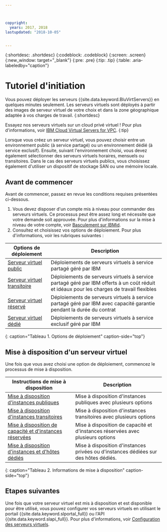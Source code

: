 ```yaml
---



copyright:
  years: 2017, 2018
lastupdated: "2018-10-05"


---
```


{:shortdesc: .shortdesc}
{:codeblock: .codeblock}
{:screen: .screen}
{:new_window: target="_blank"}
{:pre: .pre}
{:tip: .tip}
{:table: .aria-labeledby="caption"}

# Tutoriel d'initiation
Vous pouvez déployer les serveurs {{site.data.keyword.BluVirtServers}} en quelques minutes seulement. Les serveurs virtuels sont déployés à partir des images de serveur virtuel de votre choix et dans la zone géographique adaptée à vos charges de travail.
{:shortdesc}

Essayez nos serveurs virtuels sur un cloud privé virtuel ! Pour plus d'informations, voir [IBM Cloud Virtual Servers for VPC](../../docs/vsi-is/getting-started.html#gettingstartedvsigen).
{:tip}

Lorsque vous créez un serveur virtuel, vous pouvez choisir entre un environnement public (à service partagé) ou un environnement dédié (à service exclusif). Ensuite, suivant l'environnement choisi, vous devez également sélectionner des serveurs virtuels horaires, mensuels ou transitoires. Dans le cas des serveurs virtuels publics, vous choisissez également d'utiliser un dispositif de stockage SAN ou une mémoire locale.

## Avant de commencer

Avant de commencer, passez en revue les conditions requises présentées ci-dessous.

  1. Vous devez disposer d'un compte mis à niveau pour commander des serveurs virtuels. Ce processus peut être assez long et nécessite que votre demande soit approuvée. Pour plus d'informations sur la mise à niveau de votre compte, voir [Basculement sur IBMid](https://console.bluemix.net/docs/admin/softlayerlink.html).
  2. Consultez et choisissez vos options de déploiement. Pour plus d'informations, voir les rubriques suivantes :

|              Options de déploiement                           |  Description                                        |
| --------------------------------------------------------- | --------------------------------------------------- |
|[Serveur virtuel public](../vsi/vsi_public.html)            | Déploiements de serveurs virtuels à service partagé géré par IBM|
|[Serveur virtuel transitoire](../vsi/vsi_about_transient.html)| Déploiements de serveurs virtuels à service partagé géré par IBM offerts à un coût réduit et idéaux pour les charges de travail flexibles |
|[Serveur virtuel réservé](../vsi/vsi_about_reserved.html)  | Déploiements de serveurs virtuels à service partagé géré par IBM avec capacité garantie pendant la durée du contrat |
|[Serveur virtuel dédié](../vsi/vsi_dedicated.html)      | Déploiements de serveurs virtuels à service exclusif géré par IBM            |
{: caption="Tableau 1. Options de déploiement" caption-side="top"}   

## Mise à disposition d'un serveur virtuel

Une fois que vous avez choisi une option de déploiement, commencez le processus de mise à disposition.

|              Instructions de mise à disposition                                         |  Description                                            |
| -------------------------------------------------------------------------- | ------------------------------------------------------- |
|[Mise à disposition d'instances publiques](../vsi/vsi_provision_public.html)                | Mise à disposition d'instances publiques avec plusieurs options             |
|[Mise à disposition d'instances transitoires](../vsi/vsi_provision_transient.html)                | Mise à disposition d'instances transitoires avec plusieurs options            |
|[Mise à disposition de capacité et d'instances réservées](../vsi/vsi_provision_reserved.html)            |Mise à disposition de capacité et d'instances réservées avec plusieurs options |
|[Mise à disposition d'instances et d'hôtes dédiés](../vsi/vsi_provision_dedicated.html)| Mise à disposition d'instances privées ou d'instances dédiées sur des hôtes dédiés.|
{: caption="Tableau 2. Informations de mise à disposition" caption-side="top"}

## Etapes suivantes

Une fois que votre serveur virtuel est mis à disposition et est disponible pour être utilisé, vous pouvez configurer vos serveurs virtuels en utilisant le portail {{site.data.keyword.slportal_full}} ou l'API {{site.data.keyword.slapi_full}}. Pour plus d'informations, voir [Configuration des serveurs virtuels](../vsi/vsi_configuring.html).
